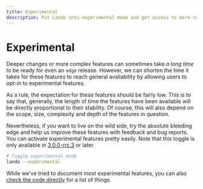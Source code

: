 ```yaml
---
title: Experimental
description: Put Lando into experimental mode and get access to more cutting edge features.
---
```


# Experimental

Deeper changes or more complex features can sometimes take _a long time_ to be ready for even an `edge` release. However, we can shorten the time it takes for these features to reach general availability by allowing users to _opt-in_ to experimental features.

As a rule, the expectation for these features should be fairly low. This is to say that, generally, the length of time the features have been available will be directly proportional to their stability. Of course, this will also depend on the scope, size, complexity and depth of the features in question.

Nevertheless, if you want to live on the wild side, try the absolute bleeding edge and help us improve these features with feedback and bug reports. You can activate experimental features pretty easily. Note that this toggle is only available in [3.0.0-rrc.3](https://docs.lndo.site/help/2020-changelog.html) or later.

```bash
# Toggle experimental mode
lando --experimental
```

While we've tried to document most experimental features, you can also [check the code directly](https://github.com/lando/cli/tree/main/experimental/lando-experimental) for a list of things.
